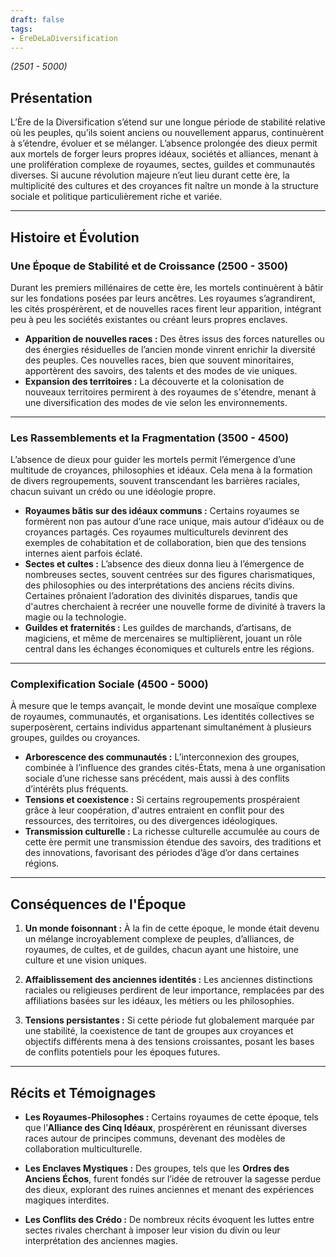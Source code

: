 ```yaml
---
draft: false
tags:
- EreDeLaDiversification
---
```


*(2501 - 5000)*

## Présentation
L’Ère de la Diversification s’étend sur une longue période de stabilité relative où les peuples, qu’ils soient anciens ou nouvellement apparus, continuèrent à s’étendre, évoluer et se mélanger. L’absence prolongée des dieux permit aux mortels de forger leurs propres idéaux, sociétés et alliances, menant à une prolifération complexe de royaumes, sectes, guildes et communautés diverses. Si aucune révolution majeure n’eut lieu durant cette ère, la multiplicité des cultures et des croyances fit naître un monde à la structure sociale et politique particulièrement riche et variée.

--- 

## Histoire et Évolution

### Une Époque de Stabilité et de Croissance (2500 - 3500)
Durant les premiers millénaires de cette ère, les mortels continuèrent à bâtir sur les fondations posées par leurs ancêtres. Les royaumes s’agrandirent, les cités prospérèrent, et de nouvelles races firent leur apparition, intégrant peu à peu les sociétés existantes ou créant leurs propres enclaves.

- **Apparition de nouvelles races :** Des êtres issus des forces naturelles ou des énergies résiduelles de l’ancien monde vinrent enrichir la diversité des peuples. Ces nouvelles races, bien que souvent minoritaires, apportèrent des savoirs, des talents et des modes de vie uniques.
- **Expansion des territoires :** La découverte et la colonisation de nouveaux territoires permirent à des royaumes de s'étendre, menant à une diversification des modes de vie selon les environnements.

---

### Les Rassemblements et la Fragmentation (3500 - 4500)
L’absence de dieux pour guider les mortels permit l’émergence d’une multitude de croyances, philosophies et idéaux. Cela mena à la formation de divers regroupements, souvent transcendant les barrières raciales, chacun suivant un crédo ou une idéologie propre.

- **Royaumes bâtis sur des idéaux communs :** Certains royaumes se formèrent non pas autour d’une race unique, mais autour d’idéaux ou de croyances partagés. Ces royaumes multiculturels devinrent des exemples de cohabitation et de collaboration, bien que des tensions internes aient parfois éclaté.
- **Sectes et cultes :** L’absence des dieux donna lieu à l’émergence de nombreuses sectes, souvent centrées sur des figures charismatiques, des philosophies ou des interprétations des anciens récits divins. Certaines prônaient l’adoration des divinités disparues, tandis que d'autres cherchaient à recréer une nouvelle forme de divinité à travers la magie ou la technologie.
- **Guildes et fraternités :** Les guildes de marchands, d’artisans, de magiciens, et même de mercenaires se multiplièrent, jouant un rôle central dans les échanges économiques et culturels entre les régions.

---

### Complexification Sociale (4500 - 5000)
À mesure que le temps avançait, le monde devint une mosaïque complexe de royaumes, communautés, et organisations. Les identités collectives se superposèrent, certains individus appartenant simultanément à plusieurs groupes, guildes ou croyances.

- **Arborescence des communautés :** L’interconnexion des groupes, combinée à l’influence des grandes cités-États, mena à une organisation sociale d’une richesse sans précédent, mais aussi à des conflits d’intérêts plus fréquents.
- **Tensions et coexistence :** Si certains regroupements prospéraient grâce à leur coopération, d'autres entraient en conflit pour des ressources, des territoires, ou des divergences idéologiques.
- **Transmission culturelle :** La richesse culturelle accumulée au cours de cette ère permit une transmission étendue des savoirs, des traditions et des innovations, favorisant des périodes d’âge d’or dans certaines régions.

---

## Conséquences de l'Époque

1. **Un monde foisonnant :** À la fin de cette époque, le monde était devenu un mélange incroyablement complexe de peuples, d’alliances, de royaumes, de cultes, et de guildes, chacun ayant une histoire, une culture et une vision uniques.
   
2. **Affaiblissement des anciennes identités :** Les anciennes distinctions raciales ou religieuses perdirent de leur importance, remplacées par des affiliations basées sur les idéaux, les métiers ou les philosophies.
   
3. **Tensions persistantes :** Si cette période fut globalement marquée par une stabilité, la coexistence de tant de groupes aux croyances et objectifs différents mena à des tensions croissantes, posant les bases de conflits potentiels pour les époques futures.

---

## Récits et Témoignages

- **Les Royaumes-Philosophes :** Certains royaumes de cette époque, tels que l’**Alliance des Cinq Idéaux**, prospérèrent en réunissant diverses races autour de principes communs, devenant des modèles de collaboration multiculturelle.
  
- **Les Enclaves Mystiques :** Des groupes, tels que les **Ordres des Anciens Échos**, furent fondés sur l’idée de retrouver la sagesse perdue des dieux, explorant des ruines anciennes et menant des expériences magiques interdites.

- **Les Conflits des Crédo :** De nombreux récits évoquent les luttes entre sectes rivales cherchant à imposer leur vision du divin ou leur interprétation des anciennes magies.